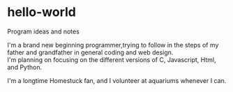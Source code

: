 # hello-world
Program ideas and notes

  I'm a brand new beginning programmer,trying to follow in the steps of my father and grandfather in general coding and web design.     
  I'm planning on focusing on the different versions of C, Javascript, Html, and Python. 

  I'm a longtime Homestuck fan, and I volunteer at aquariums whenever I can.
